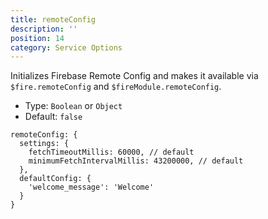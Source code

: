 ```yaml
---
title: remoteConfig
description: ''
position: 14
category: Service Options
---
```


Initializes Firebase Remote Config and makes it available via `$fire.remoteConfig` and `$fireModule.remoteConfig`.

- Type: `Boolean` or `Object`
- Default: `false`

```js[nuxt.config.js]
remoteConfig: {
  settings: {
    fetchTimeoutMillis: 60000, // default
    minimumFetchIntervalMillis: 43200000, // default
  },
  defaultConfig: {
    'welcome_message': 'Welcome'
  }
}
```
